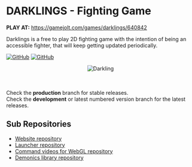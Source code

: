 # DARKLINGS - Fighting Game
<b>PLAY AT:</b> https://gamejolt.com/games/darklings/640842

Darklings is a free to play 2D fighting game with the intention of being an accessible fighter, that will keep getting updated periodically.

[![GitHub](https://img.shields.io/badge/unity--version-2021.6-blue)](https://img.shields.io/badge/unity--version-2021.6-blue)
[![GitHub](https://img.shields.io/badge/game--version-0.2.7-blue)](https://img.shields.io/badge/game--version-0.2.7-blue)


<p align="center">
  <img src="https://media3.giphy.com/media/JGw9y4Pn1490O3VkxT/giphy.gif?cid=790b7611da446f3f7c5f25b646b16cccdb4f401cdea30cc5&rid=giphy.gif&ct=s" alt="Darkling" />
</p>


<br />
<br />
Check the <b>production</b> branch for stable releases. <br />
Check the <b>development</b> or latest numbered version branch for the latest releases.

## Sub Repositories
 * [Website repository](https://github.com/kidagine/Darklings-Website) <br>
 * [Launcher repository](https://github.com/kidagine/Darklings-Launcher) <br>
 * [Command videos for WebGL repository](https://github.com/kidagine/Darklings-CommandListVideos) <br>
 * [Demonics library repository](https://github.com/kidagine/Demonics-Base-UnityLibrary) <br>


